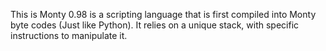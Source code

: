 This is Monty 0.98 is a scripting language that is first compiled into Monty byte codes (Just like Python). It relies on a unique stack, with specific instructions to manipulate it.
